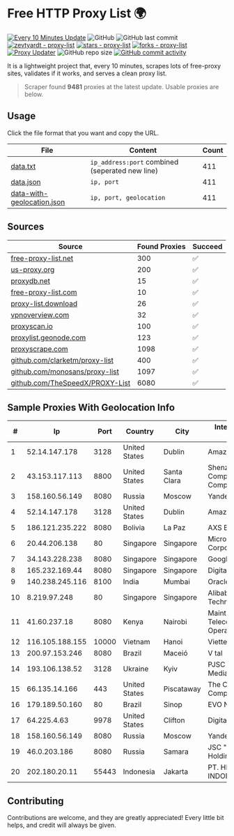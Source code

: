 
# Free HTTP Proxy List 🌍

[![Every 10 Minutes Update](https://github.com/mertguvencli/http-proxy-list/actions/workflows/main.yml/badge.svg?branch=main)](https://github.com/mertguvencli/http-proxy-list/actions/workflows/main.yml)
![GitHub](https://img.shields.io/github/license/mertguvencli/http-proxy-list)
![GitHub last commit](https://img.shields.io/github/last-commit/mertguvencli/http-proxy-list)
[![zevtyardt - proxy-list](https://img.shields.io/static/v1?label=zevtyardt&message=proxy-list&color=blue&logo=github)](https://github.com/zevtyardt/proxy-list "Go to GitHub repo")
[![stars - proxy-list](https://img.shields.io/github/stars/zevtyardt/proxy-list?style=social)](https://github.com/zevtyardt/proxy-list)
[![forks - proxy-list](https://img.shields.io/github/forks/zevtyardt/proxy-list?style=social)](https://github.com/zevtyardt/proxy-list)
[![Proxy Updater](https://github.com/zevtyardt/proxy-list/workflows/Proxy%20Updater/badge.svg)](https://github.com/zevtyardt/proxy-list/actions?query=workflow:"Proxy+Updater")
![GitHub repo size](https://img.shields.io/github/repo-size/zevtyardt/proxy-list)
[![GitHub commit activity](https://img.shields.io/github/commit-activity/m/zevtyardt/proxy-list?logo=commits)](https://github.com/zevtyardt/proxy-list/commits/main)

It is a lightweight project that, every 10 minutes, scrapes lots of free-proxy sites, validates if it works, and serves a clean proxy list.

> Scraper found **9481** proxies at the latest update. Usable proxies are below.

## Usage

Click the file format that you want and copy the URL.

|File|Content|Count|
|----|-------|-----|
|[data.txt](https://raw.githubusercontent.com/mertguvencli/http-proxy-list/main/proxy-list/data.txt)|`ip_address:port` combined (seperated new line)|411|
|[data.json](https://raw.githubusercontent.com/mertguvencli/http-proxy-list/main/proxy-list/data.json)|`ip, port`|411|
|[data-with-geolocation.json](https://raw.githubusercontent.com/mertguvencli/http-proxy-list/main/proxy-list/data-with-geolocation.json)|`ip, port, geolocation`|411|

## Sources

|Source|Found Proxies|Succeed|
|------|-------------|-------|
|[free-proxy-list.net](https://free-proxy-list.net)|300|✅|
|[us-proxy.org](https://www.us-proxy.org)|200|✅|
|[proxydb.net](http://proxydb.net)|15|✅|
|[free-proxy-list.com](https://free-proxy-list.com/?page=&port=&type%5B%5D=http&type%5B%5D=https&up_time=0&search=Search)|10|✅|
|[proxy-list.download](https://www.proxy-list.download/HTTP)|26|✅|
|[vpnoverview.com](https://vpnoverview.com/privacy/anonymous-browsing/free-proxy-servers)|32|✅|
|[proxyscan.io](https://www.proxyscan.io)|100|✅|
|[proxylist.geonode.com](https://proxylist.geonode.com/api/proxy-list?limit=300&page=1&sort_by=lastChecked&sort_type=desc&protocols=http,https)|123|✅|
|[proxyscrape.com](https://api.proxyscrape.com/v2/?request=displayproxies&protocol=http&timeout=10000&country=all&ssl=all&anonymity=all)|1098|✅|
|[github.com/clarketm/proxy-list](https://raw.githubusercontent.com/clarketm/proxy-list/master/proxy-list-raw.txt)|400|✅|
|[github.com/monosans/proxy-list](https://raw.githubusercontent.com/monosans/proxy-list/main/proxies/http.txt)|1097|✅|
|[github.com/TheSpeedX/PROXY-List](https://raw.githubusercontent.com/TheSpeedX/PROXY-List/master/http.txt)|6080|✅|


## Sample Proxies With Geolocation Info

|#|Ip|Port|Country|City|Internet Service Provider|
|-|--|----|-------|----|-------------------------|
|1|52.14.147.178|3128|United States|Dublin|Amazon.com, Inc.|
|2|43.153.117.113|8800|United States|Santa Clara|Shenzhen Tencent Computer Systems Company Limited|
|3|158.160.56.149|8080|Russia|Moscow|Yandex.Cloud LLC|
|4|52.14.147.178|3128|United States|Dublin|Amazon.com, Inc.|
|5|186.121.235.222|8080|Bolivia|La Paz|AXS Bolivia S. A.|
|6|20.44.206.138|80|Singapore|Singapore|Microsoft Corporation|
|7|34.143.228.238|8080|Singapore|Singapore|Google LLC|
|8|165.232.169.44|8080|Singapore|Singapore|DigitalOcean, LLC|
|9|140.238.245.116|8100|India|Mumbai|Oracle Corporation|
|10|8.219.97.248|80|Singapore|Singapore|Alibaba (US) Technology Co., Ltd.|
|11|41.60.237.18|8080|Kenya|Nairobi|Maintainer Liquid Telecommunications Operations Limited|
|12|116.105.188.155|10000|Vietnam|Hanoi|Viettel Corporation|
|13|200.97.153.246|8080|Brazil|Maceió|V tal|
|14|193.106.138.52|3128|Ukraine|Kyiv|PJSC Industrial Media Network|
|15|66.135.14.166|443|United States|Piscataway|The Constant Company, LLC|
|16|179.189.50.160|80|Brazil|Sinop|EVO Networks|
|17|64.225.4.63|9978|United States|Clifton|DigitalOcean, LLC|
|18|158.160.56.149|8080|Russia|Moscow|Yandex.Cloud LLC|
|19|46.0.203.186|8080|Russia|Samara|JSC "ER-Telecom Holding"|
|20|202.180.20.11|55443|Indonesia|Jakarta|PT. HIPERNET INDODATA|



## Contributing

Contributions are welcome, and they are greatly appreciated! Every
little bit helps, and credit will always be given.

